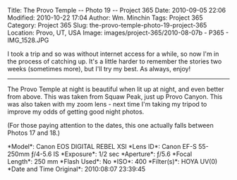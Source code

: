 Title: The Provo Temple -- Photo 19 -- Project 365
Date: 2010-09-05 22:06
Modified: 2010-10-22 17:04
Author: Wm. Minchin
Tags: Project 365
Category: Project 365
Slug: the-provo-temple-photo-19-project-365
Location: Provo, UT, USA
Image: images/project-365/2010-08-07b - P365 - IMG_1528.JPG

I took a trip and so was without internet access for a while, so now I'm
in the process of catching up. It's a little harder to remember the
stories two weeks (sometimes more), but I'll try my best. As always,
enjoy!

---

The Provo Temple at night is beautiful when lit up at night, and even
better from above. This was taken from Squaw Peak, just up Provo Canyon.
This was also taken with my zoom lens - next time I'm taking my tripod
to improve my odds of getting good night photos.

(For those paying attention to the dates, this one actually falls
between Photos 17 and 18.)

<div markdown=1 class="photo-infobox">
*Model*: Canon EOS DIGITAL REBEL XSI  
*Lens ID*: Canon EF-S 55-250mm ƒ/4-5.6 IS  
*Exposure*: 1/2 sec  
*Aperture*: ƒ/5.6  
*Focal Length*: 250 mm  
*Flash Used*: No  
*ISO*: 400  
*Filter(s)*: HOYA UV(0)  
*Date and Time Original*: 2010:08:07 23:39:45
</div>
